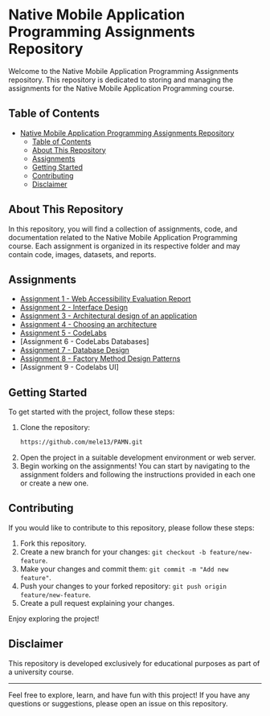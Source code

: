 # Native Mobile Application Programming Assignments Repository

Welcome to the Native Mobile Application Programming Assignments repository. This repository is dedicated to storing and managing the assignments for the Native Mobile Application Programming course.

## Table of Contents
- [Native Mobile Application Programming Assignments Repository](#native-mobile-application-programming-assignments-repository)
  - [Table of Contents](#table-of-contents)
  - [About This Repository](#about-this-repository)
  - [Assignments](#assignments)
  - [Getting Started](#getting-started)
  - [Contributing](#contributing)
  - [Disclaimer](#disclaimer)

## About This Repository

In this repository, you will find a collection of assignments, code, and documentation related to the Native Mobile Application Programming course. Each assignment is organized in its respective folder and may contain code, images, datasets, and reports.

## Assignments
- [Assignment 1 - Web Accessibility Evaluation Report](https://github.com/mele13/PAMN/tree/main/S1%20-%20Informe%20sobre%20accesibilidad%20web)
- [Assignment 2 - Interface Design](https://github.com/mele13/PAMN/tree/main/S2%20-%20Dise%C3%B1o%20de%20interfaces)
- [Assignment 3 - Architectural design of an application](https://github.com/mele13/PAMN/tree/main/S3%20-%20Dise%C3%B1o%20arquitect%C3%B3nico%20de%20una%20aplicaci%C3%B3n)
- [Assignment 4 - Choosing an architecture](https://github.com/mele13/PAMN/tree/main/S4%20-%20Elecci%C3%B3n%20de%20una%20arquitectura)
- [Assignment 5 - CodeLabs](https://github.com/mele13/PAMN/tree/main/S5%20-%20CodeLabs)
- [Assignment 6 - CodeLabs Databases]<!--(https://github.com/mele13/PAMN/tree/main/S5%20-%20CodeLabs%20Databases) -->
- [Assignment 7 - Database Design](https://github.com/mele13/PAMN/tree/main/S6%20-%20Dise%C3%B1o%20de%20la%20base%20de%20datos)
- [Assignment 8 - Factory Method Design Patterns](https://github.com/mele13/PAMN/tree/main/S7%20-%20Patrones%20de%20dise%C3%B1o%20Factory)
- [Assignment 9 - Codelabs UI]<!--(https://github.com/mele13/PAMN/tree/main/S5%20-%20CodeLabs%20Databases) -->

## Getting Started
To get started with the project, follow these steps:
1. Clone the repository:
   ```bash
   https://github.com/mele13/PAMN.git
   ```
2. Open the project in a suitable development environment or web server.
3. Begin working on the assignments! You can start by navigating to the assignment folders and following the instructions provided in each one or create a new one.

## Contributing

If you would like to contribute to this repository, please follow these steps:

1. Fork this repository.
2. Create a new branch for your changes: `git checkout -b feature/new-feature`.
3. Make your changes and commit them: `git commit -m "Add new feature"`.
4. Push your changes to your forked repository: `git push origin feature/new-feature`.
5. Create a pull request explaining your changes.

Enjoy exploring the project!

## Disclaimer

This repository is developed exclusively for educational purposes as part of a university course. 

--------------------------------------------------

Feel free to explore, learn, and have fun with this project! If you have any questions or suggestions, please open an issue on this repository.
